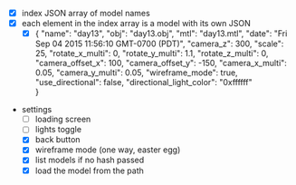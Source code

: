 * [x] index JSON array of model names
* [x] each element in the index array is a model with its own JSON
  * [x] {
          "name": "day13",
          "obj": "day13.obj",
          "mtl": "day13.mtl",
          "date": "Fri Sep 04 2015 11:56:10 GMT-0700 (PDT)",
          "camera_z": 300,
          "scale": 25,
          "rotate_x_multi": 0,
          "rotate_y_multi": 1.1,
          "rotate_z_multi": 0,
          "camera_offset_x": 100,
          "camera_offset_y": -150,
          "camera_x_multi": 0.05,
          "camera_y_multi": 0.05,
          "wireframe_mode": true,
          "use_directional": false,
          "directional_light_color": "0xffffff"          
        }

* settings
  * [ ] loading screen
  * [ ] lights toggle
  * [x] back button
  * [x] wireframe mode (one way, easter egg)
  * [x] list models if no hash passed
  * [x] load the model from the path
